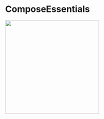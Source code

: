 # ComposeEssentials

<img src = "https://user-images.githubusercontent.com/77014157/210076864-44954181-2cb1-4192-9276-81460d3f0e0a.gif" width="300px" /> 
